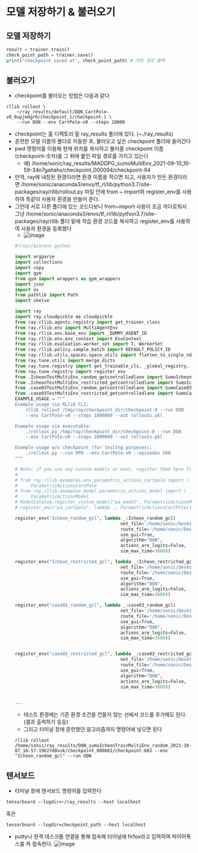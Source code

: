 # 모델 저장하기 & 불러오기
## 모델 저장하기
``` python
result = trainer.train()        
check_point_path = trainer.save()            
print("checkpoint saved at", check_point_path) # 저장 경로 출력
```

## 불러오기
- checkpoint를 불러오는 방법은 다음과 같다
```
rllib rollout \
    ~/ray_results/default/DQN_CartPole-v0_0upjmdgr0/checkpoint_1/checkpoint-1 \
    --run DQN --env CartPole-v0 --steps 10000
```
- checkpoint는 홈 디렉토리 밑 ray_results 폴더에 있다. (~./ray_results)
- 훈련한 모델 이름의 폴더로 이동한 후, 불러오고 싶은 checkpoint 폴더에 들어간다
- pwd 명령어를 이용해 현재 위치를 복사하고 불러올 checkpoint 이름(checkpoint-숫자)를 그 뒤에 붙인 파일 경로를 가지고 있는다
  - 예) /home/sonic/ray_results/MADDPG_sumoMultiEnv_2021-09-10_16-59-34n7gahahx/checkpoint_000094/checkpoint-94
- 만약, ray에 내장된 환경이라면 환경 이름을 적으면 되고, 사용자가 만든 환경이라면  /home/sonic/anaconda3/envs/tf_rl/lib/python3.7/site-packages/ray/rllib/rollout.py 파일 안에 from ~ import와 register_env를 사용하여 똑같이 사용자 환경을 만들어 준다.
- 그런데 서로 다른 폴더에 있는 코드다보니 from~import 사용이 조금 까다로워서 그냥  /home/sonic/anaconda3/envs/tf_rl/lib/python3.7/site-packages/ray/rllib 폴더 밑에 학습 환경 코드를 복사하고 register_env를 사용하여 사용자 환경을 등록했다
  - ![image](https://user-images.githubusercontent.com/58590260/149289941-55a5090c-a90f-448f-addf-888bd61128f4.png)
  ```python
  #!/usr/bin/env python

  import argparse
  import collections
  import copy
  import gym
  from gym import wrappers as gym_wrappers
  import json
  import os
  from pathlib import Path
  import shelve

  import ray
  import ray.cloudpickle as cloudpickle
  from ray.rllib.agents.registry import get_trainer_class
  from ray.rllib.env import MultiAgentEnv
  from ray.rllib.env.base_env import _DUMMY_AGENT_ID
  from ray.rllib.env.env_context import EnvContext
  from ray.rllib.evaluation.worker_set import T, WorkerSet
  from ray.rllib.policy.sample_batch import DEFAULT_POLICY_ID
  from ray.rllib.utils.spaces.space_utils import flatten_to_single_ndarray
  from ray.tune.utils import merge_dicts
  from ray.tune.registry import get_trainable_cls, _global_registry, ENV_CREATOR
  from ray.tune.registry import register_env
  from .IcheonTestMultiEnv_random_getcontrolledlane import SumoIcheonTestMultiEnvironment as Icheon_random_gcl
  from .IcheonTestMultiEnv_restricted_getcontrolledlane import SumoIcheonTrainMultiEnvironment as Icheon_restricted_gcl
  from .case03TestMultiEnv_random_getcontrolledlane import SumoCase03TrainMultiEnvironment as case03_random_gcl
  from .case03TestMultiEnv_restricted_getcontrolledlane import SumoCase03TrainMultiEnvironment as case03_restricted_gcl
  EXAMPLE_USAGE = """
  Example usage via RLlib CLI:
      rllib rollout /tmp/ray/checkpoint_dir/checkpoint-0 --run DQN
      --env CartPole-v0 --steps 1000000 --out rollouts.pkl

  Example usage via executable:
      ./rollout.py /tmp/ray/checkpoint_dir/checkpoint-0 --run DQN
      --env CartPole-v0 --steps 1000000 --out rollouts.pkl

  Example usage w/o checkpoint (for testing purposes):
      ./rollout.py --run PPO --env CartPole-v0 --episodes 500
  """

  # Note: if you use any custom models or envs, register them here first, e.g.:
  #
  # from ray.rllib.examples.env.parametric_actions_cartpole import \
  #     ParametricActionsCartPole
  # from ray.rllib.examples.model.parametric_actions_model import \
  #     ParametricActionsModel
  # ModelCatalog.register_custom_model("pa_model", ParametricActionsModel)
  # register_env("pa_cartpole", lambda _: ParametricActionsCartPole(10))

  register_env("Icheon_random_gcl", lambda _:Icheon_random_gcl(
                                          net_file='/home/sonic/Desktop/nets/case06/intersection_pid0.net.xml',
                                          route_file='/home/sonic/Desktop/nets/case06/intersection_pid2.rou.xml',
                                          use_gui=True,
                                          algorithm="DQN",
                                          actions_are_logits=False,
                                          sim_max_time=3600))

  register_env("Icheon_restricted_gcl", lambda _:Icheon_restricted_gcl(
                                          net_file='/home/sonic/Desktop/nets/case06/intersection_pid1.net.xml',
                                          route_file='/home/sonic/Desktop/nets/case06/intersection_pid1.rou.xml',
                                          use_gui=True,
                                          algorithm="DQN",
                                          actions_are_logits=False,
                                          sim_max_time=3600))

  register_env("case03_random_gcl", lambda _:case03_random_gcl(
                                          net_file='/home/sonic/Desktop/nets/case03/intersection.net.xml',
                                          route_file='/home/sonic/Desktop/nets/case03/intersection.rou.xml',
                                          use_gui=True,
                                          algorithm="DQN",
                                          actions_are_logits=False,
                                          sim_max_time=3600))


  register_env("case03_restricted_gcl", lambda _:case03_restricted_gcl(
                                          net_file='/home/sonic/Desktop/nets/case03/intersection.net.xml',
                                          route_file='/home/sonic/Desktop/nets/case03/intersection.rou.xml',
                                          use_gui=True,
                                          algorithm="DQN",
                                          actions_are_logits=False,
                                          sim_max_time=3600))


  ...
  ```
  - 테스트 환경에는 기존 환경 조건을 건들지 않는 선에서 코드를 추가해도 된다. (결과 출력하기 등등)
  - 그리고 터미널 창에 훈련했던 알고리즘까지 명령어에 넣으면 된다
   ```
   rllib rollout  /home/sonic/ray_results/DQN_sumoIcheonTrainMultiEnv_random_2021-10-07_16-57-19b27d0vuk/checkpoint_000601/checkpoint-601 --env "Icheon_random_gcl" --run DQN
   ```
## 텐서보드
- 터미널 창에 텐서보드 명령어를 입력한다
```
tensorboard --logdir=~/ray_results --host localhost
```
혹은
```
tensorboard --logdir=checkpoint_path --host localhost
```
- putty나 원격 데스크톱 연결을 통해 접속해 터미널에 firfox라고 입력하여 파이어폭스를 켜 접속한다. 
![image](https://user-images.githubusercontent.com/58590260/149296655-8c05bc7b-244e-4bdf-8c62-8b9df3fa5207.png)
